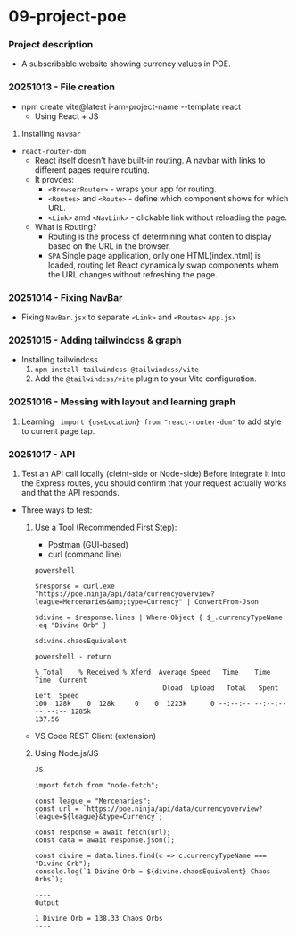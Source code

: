 # 09-project-poe

### Project description

- A subscribable website showing currency values in POE.

### 20251013 - File creation

- npm create vite@latest i-am-project-name --template react
  - Using React + JS

1. Installing `NavBar`

- `react-router-dom`
  - React itself doesn't have built-in routing. A navbar with links to different pages require routing.
  - It provdes:
    - `<BrowserRouter>` - wraps your app for routing.
    - `<Routes>` and `<Route>` - define which component shows for which URL.
    - `<Link>` amd `<NavLink>` - clickable link without reloading the page.
  - What is Routing?
    - Routing is the process of determining what conten to display based on the URL in the browser.
    - `SPA` Single page application, only one HTML(index.html) is loaded, routing let React dynamically swap components whem the URL changes without refreshing the page.

### 20251014 - Fixing NavBar

- Fixing `NavBar.jsx` to separate `<Link>` and `<Routes>` `App.jsx`

### 20251015 - Adding tailwindcss & graph

- Installing tailwindcss
  1. `npm install tailwindcss @tailwindcss/vite`
  2. Add the `@tailwindcss/vite` plugin to your Vite configuration.

### 20251016 - Messing with layout and learning graph

1. Learning ` import {useLocation} from "react-router-dom"` to add style to current page tap.

### 20251017 - API

1. Test an API call locally (cleint-side or Node-side)
   Before integrate it into the Express routes, you should confirm that your request actually works and that the API responds.

- Three ways to test:

  1. Use a Tool (Recommended First Step):

     - Postman (GUI-based)
     - curl (command line)

     ```
     powershell

     $response = curl.exe "https://poe.ninja/api/data/currencyoverview?league=Mercenaries&amp;type=Currency" | ConvertFrom-Json

     $divine = $response.lines | Where-Object { $_.currencyTypeName -eq "Divine Orb" }

     $divine.chaosEquivalent
     ```

     ```
     powershell - return

     % Total    % Received % Xferd  Average Speed   Time    Time     Time  Current
                                     Dload  Upload   Total   Spent    Left  Speed
     100  128k    0  128k     0    0  1223k      0 --:--:-- --:--:-- --:--:-- 1285k
     137.56
     ```

  - VS Code REST Client (extension)

  2. Using Node.js/JS

     ```
     JS

     import fetch from "node-fetch";

     const league = "Mercenaries";
     const url = `https://poe.ninja/api/data/currencyoverview?league=${league}&type=Currency`;

     const response = await fetch(url);
     const data = await response.json();

     const divine = data.lines.find(c => c.currencyTypeName === "Divine Orb");
     console.log(`1 Divine Orb = ${divine.chaosEquivalent} Chaos Orbs`);

     ----
     Output

     1 Divine Orb = 138.33 Chaos Orbs
     ----
     ```
